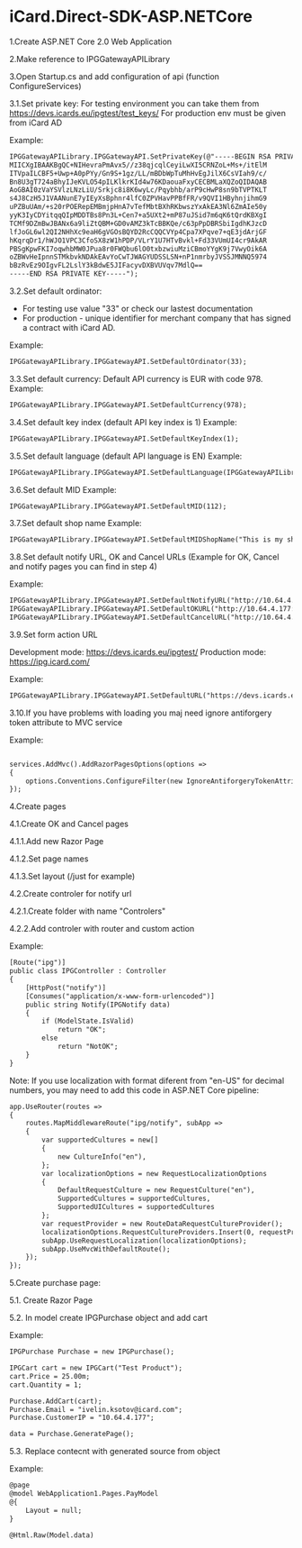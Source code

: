 # iCard.Direct-SDK-ASP.NETCore


1.Create ASP.NET Core 2.0 Web Application

2.Make reference to IPGGatewayAPILibrary 

3.Open Startup.cs and add configuration of api (function ConfigureServices)

3.1.Set private key:
For testing environment you can take them from https://devs.icards.eu/ipgtest/test_keys/
For production env must be given from iCard AD

Example:
```aspx
IPGGatewayAPILibrary.IPGGatewayAPI.SetPrivateKey(@"-----BEGIN RSA PRIVATE KEY-----
MIICXgIBAAKBgQC+NIHevraPmAvx5//z38qjcqlCeyiLwXI5CRNZoL+Ms+/itElM
ITVpaILCBF5+Uwp+A0pPYy/Gn9S+1gz/LL/mBDbWpTuMhHvEgJilX6CsVIah9/c/
Bn8U3gT724aBhyIJeKVLO54pILKlkrKId4w76KDaouaFxyCECBMLaXQZoQIDAQAB
AoGBAI0zVaYSVlzLNzLiU/Srkjc8i8K6wyLc/Pqybhb/arP9cHwP8sn9bTVPTKLT
s4J8CzH5J1VAANunE7yIEyXsBphnr4lfC0ZPVHavPPBfFR/v9QVI1HByhnjihmG9
uPZBuUAm/+s20rPOERepEMBmjpHnA7vTefMbtBXhRKbwszYxAkEA3Nl6ZmAIe50y
yyK3IyCDYitqqQIpMDDTBs8Pn3L+Cen7+a5UXt2+mP87uJSid7m6qK6tQrdKBXgI
TCMf9DZmBwJBANx6a9liZtQBM+GD0vAMZ3kTcBBKQe/c63pPpDBRSbiIgdhKJzcD
lfJoGL6wl2QI2NHhXc9eaH6gVGOsBQYD2RcCQQCVYp4Cpa7XPqve7+qE3jdArjGF
hKqrqDr1/hWJO1VPC3CfoSX8zW1hPDP/VLrY1U7HTvBvkl+Fd33VUmUI4cr9AkAR
PBSgKpwFKI7oqwhbMW0JPua8r0FWQbu6lO0txbzwiuMziCBmoYYgK9j7VwyOik6A
oZBWvHeIpnnSTMkbvkNDAkEAvYoCwTJWAGYUDSSLSN+nP1nmrbyJVSSJMNNQ5974
bBzRvEz9OIgvFL2LslY3kBdwE5JIFacyvDXBVUVqv7MdlQ==
-----END RSA PRIVATE KEY-----");
```
3.2.Set default ordinator:
* For testing use value "33" or check our lastest documentation
* For production - unique identifier for merchant company that has signed a contract with iCard AD.

Example:
```aspx
IPGGatewayAPILibrary.IPGGatewayAPI.SetDefaultOrdinator(33);
```

3.3.Set default currency:
Default API currency is EUR with code 978.
Example:
```aspx
IPGGatewayAPILibrary.IPGGatewayAPI.SetDefaultCurrency(978);
```

3.4.Set default key index (default API key index is 1)
Example:
```aspx
IPGGatewayAPILibrary.IPGGatewayAPI.SetDefaultKeyIndex(1);
```

3.5.Set default language (default API language is EN)
Example:
```aspx
IPGGatewayAPILibrary.IPGGatewayAPI.SetDefaultLanguage(IPGGatewayAPILibrary.IPGGatewayAPI.Languages.EN);
```
3.6.Set default MID
Example:
```aspx
IPGGatewayAPILibrary.IPGGatewayAPI.SetDefaultMID(112);
```
3.7.Set default shop name
Example:
```aspx
IPGGatewayAPILibrary.IPGGatewayAPI.SetDefaultMIDShopName("This is my shop");
```
3.8.Set default notify URL, OK and Cancel URLs (Example for OK, Cancel and notify pages you can find in step 4)

Example:
```aspx
IPGGatewayAPILibrary.IPGGatewayAPI.SetDefaultNotifyURL("http://10.64.4.177:5100/ipg/notify");
IPGGatewayAPILibrary.IPGGatewayAPI.SetDefaultOKURL("http://10.64.4.177:5100/OK");
IPGGatewayAPILibrary.IPGGatewayAPI.SetDefaultCancelURL("http://10.64.4.177:5100/Cancel");
```
3.9.Set form action URL

Development mode:
https://devs.icards.eu/ipgtest/
Production mode:
https://ipg.icard.com/

Example:
```aspx
IPGGatewayAPILibrary.IPGGatewayAPI.SetDefaultURL("https://devs.icards.eu/ipgtest/");
```

3.10.If you have problems with loading you maj need ignore antiforgery token attribute to MVC service

Example:
```aspx

services.AddMvc().AddRazorPagesOptions(options =>
{
    options.Conventions.ConfigureFilter(new IgnoreAntiforgeryTokenAttribute());
});
```

4.Create pages

4.1.Create OK and Cancel pages

4.1.1.Add new Razor Page

4.1.2.Set page names

4.1.3.Set layout (/just for example)

4.2.Create controler for notify url

4.2.1.Create folder with name "Controlers"

4.2.2.Add controler with router and custom action 

Example:
```aspx
[Route("ipg")]
public class IPGController : Controller
{
    [HttpPost("notify")]
    [Consumes("application/x-www-form-urlencoded")]
    public string Notify(IPGNotify data)
    {
        if (ModelState.IsValid)
            return "OK";
        else
            return "NotOK";
    }
}
```

Note: If you use localization with format diferent from "en-US" for decimal numbers, you may need to add this code in ASP.NET Core pipeline:

```aspx
app.UseRouter(routes =>
{
    routes.MapMiddlewareRoute("ipg/notify", subApp =>
    {
        var supportedCultures = new[]
        {
            new CultureInfo("en"),
        };
        var localizationOptions = new RequestLocalizationOptions
        {
            DefaultRequestCulture = new RequestCulture("en"),
            SupportedCultures = supportedCultures,
            SupportedUICultures = supportedCultures
        };
        var requestProvider = new RouteDataRequestCultureProvider();
        localizationOptions.RequestCultureProviders.Insert(0, requestProvider);
        subApp.UseRequestLocalization(localizationOptions);
        subApp.UseMvcWithDefaultRoute();
    });
});
```

5.Create purchase page:

5.1. Create Razor Page

5.2. In model create IPGPurchase object and add cart


Example:

```aspx
IPGPurchase Purchase = new IPGPurchase();

IPGCart cart = new IPGCart("Test Product");
cart.Price = 25.00m;
cart.Quantity = 1;

Purchase.AddCart(cart);
Purchase.Email = "ivelin.ksotov@icard.com";
Purchase.CustomerIP = "10.64.4.177";

data = Purchase.GeneratePage();
```

5.3. Replace contecnt with generated source from object

Example:
```aspx
@page
@model WebApplication1.Pages.PayModel
@{
    Layout = null;
}

@Html.Raw(Model.data)
```